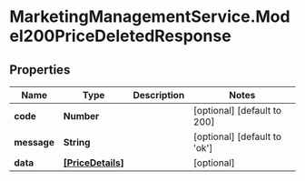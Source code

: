 # MarketingManagementService.Model200PriceDeletedResponse

## Properties
Name | Type | Description | Notes
------------ | ------------- | ------------- | -------------
**code** | **Number** |  | [optional] [default to 200]
**message** | **String** |  | [optional] [default to &#x27;ok&#x27;]
**data** | [**[PriceDetails]**](PriceDetails.md) |  | [optional] 
